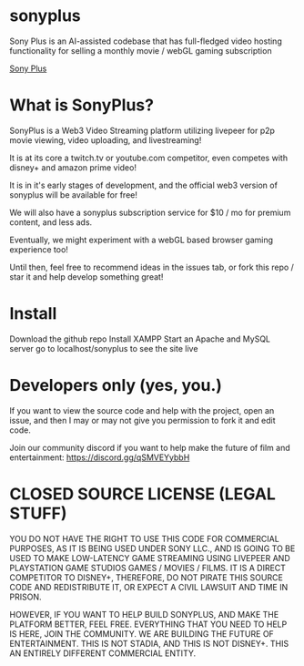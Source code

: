 # sonyplus
Sony Plus is an AI-assisted codebase that has full-fledged video hosting functionality for selling a monthly movie / webGL gaming subscription 

[Sony Plus](https://i.imgur.com/8Ag7chU.png)

# What is SonyPlus?

SonyPlus is a Web3 Video Streaming platform utilizing livepeer for p2p movie viewing, video uploading, and livestreaming!

It is at its core a twitch.tv or youtube.com competitor, even competes with disney+ and amazon prime video!

It is in it's early stages of development, and the official web3 version of sonyplus will be available for free!

We will also have a sonyplus subscription service for $10 / mo for premium content, and less ads.

Eventually, we might experiment with a webGL based browser gaming experience too!

Until then, feel free to recommend ideas in the issues tab, or fork this repo / star it and help develop something great!

# Install

Download the github repo
Install XAMPP
Start an Apache and MySQL server
go to localhost/sonyplus to see the site live

# Developers only (yes, you.)

If you want to view the source code and help with the project, open an issue, and then I may or may not give you permission to fork it and edit code.

Join our community discord if you want to help make the future of film and entertainment: https://discord.gg/qSMVEYybbH

# CLOSED SOURCE LICENSE (LEGAL STUFF)

YOU DO NOT HAVE THE RIGHT TO USE THIS CODE FOR COMMERCIAL PURPOSES, AS IT IS BEING USED UNDER SONY LLC., AND IS GOING TO BE USED TO MAKE LOW-LATENCY GAME STREAMING USING LIVEPEER AND 
PLAYSTATION GAME STUDIOS GAMES / MOVIES / FILMS. IT IS A DIRECT COMPETITOR TO DISNEY+, THEREFORE, DO NOT PIRATE THIS SOURCE CODE AND REDISTRIBUTE IT, OR EXPECT A CIVIL LAWSUIT AND
TIME IN PRISON.

HOWEVER, IF YOU WANT TO HELP BUILD SONYPLUS, AND MAKE THE PLATFORM BETTER, FEEL FREE. EVERYTHING THAT YOU NEED TO HELP IS HERE, JOIN THE COMMUNITY. WE ARE BUILDING THE FUTURE
OF ENTERTAINMENT. THIS IS NOT STADIA, AND THIS IS NOT DISNEY+. THIS AN ENTIRELY DIFFERENT COMMERCIAL ENTITY.
